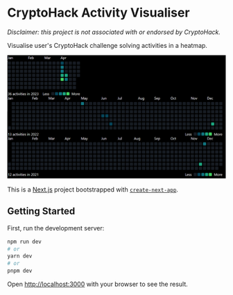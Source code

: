 # CryptoHack Activity Visualiser

*Disclaimer: this project is not associated with or endorsed by CryptoHack.*

Visualise user's CryptoHack challenge solving activities in a heatmap.

![Screenshot of the app. Visualising user's CryptoHack challenge solving activities in a heatmap.](screenshot.png)

This is a [Next.js](https://nextjs.org/) project bootstrapped with [`create-next-app`](https://github.com/vercel/next.js/tree/canary/packages/create-next-app).

## Getting Started

First, run the development server:

```bash
npm run dev
# or
yarn dev
# or
pnpm dev
```

Open [http://localhost:3000](http://localhost:3000) with your browser to see the result.
